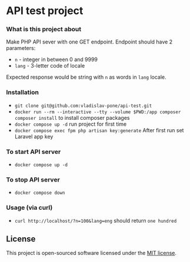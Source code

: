 # API test project

### What is this project about

Make PHP API sever with one GET endpoint. Endpoint should have 2 parameters:

- `n` - integer in between 0 and 9999
- `lang` - 3-letter code of locale

Expected response would be string with `n` as words in `lang` locale.

### Installation

- `git clone git@github.com:vladislav-pone/api-test.git`
- `docker run --rm --interactive --tty --volume $PWD:/app composer composer install` to install composer packages 
- `docker compose up -d` run project for first time 
- `docker compose exec fpm php artisan key:generate` After first run set Laravel app key

### To start API server
- `docker compose up -d`

### To stop API server
- `docker compose down`

### Usage (via curl)
- `curl http://localhost/?n=100&lang=eng` should return `one hundred`

## License

This project is open-sourced software licensed under the [MIT license](https://opensource.org/licenses/MIT).
